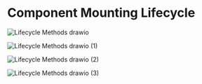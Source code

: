 # Component Mounting Lifecycle 

![Lifecycle Methods drawio](https://user-images.githubusercontent.com/61664827/137441691-e124f17b-254b-4278-9d71-f53cbace367b.png)



![Lifecycle Methods drawio (1)](https://user-images.githubusercontent.com/61664827/137441714-315c5200-f59e-4909-9ac9-abb256e531dd.png)



![Lifecycle Methods drawio (2)](https://user-images.githubusercontent.com/61664827/137441721-ae03487e-948d-428a-a40f-c67b4cabd33e.png)



![Lifecycle Methods drawio (3)](https://user-images.githubusercontent.com/61664827/137441744-1cfb6e21-edf9-4247-8f45-4d5d234418a5.png)
